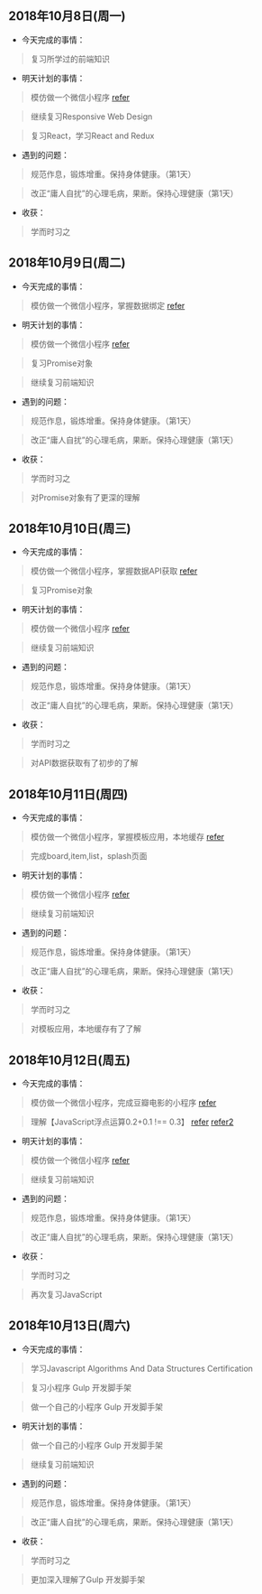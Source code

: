 ## 2018年10月8日(周一)

* 今天完成的事情：

> 复习所学过的前端知识

* 明天计划的事情：

> 模仿做一个微信小程序
[refer](https://github.com/zce/weapp-demo)

> 继续复习Responsive Web Design

> 复习React，学习React and Redux

* 遇到的问题：

> 规范作息，锻炼增重。保持身体健康。（第1天）

> 改正“庸人自扰”的心理毛病，果断。保持心理健康（第1天）

* 收获：

> 学而时习之


## 2018年10月9日(周二)

* 今天完成的事情：

> 模仿做一个微信小程序，掌握数据绑定
[refer](https://github.com/zce/weapp-demo)

* 明天计划的事情：

> 模仿做一个微信小程序
[refer](https://github.com/zce/weapp-demo)

> 复习Promise对象

> 继续复习前端知识

* 遇到的问题：

> 规范作息，锻炼增重。保持身体健康。（第1天）

> 改正“庸人自扰”的心理毛病，果断。保持心理健康（第1天）

* 收获：

> 学而时习之

> 对Promise对象有了更深的理解


## 2018年10月10日(周三)

* 今天完成的事情：

> 模仿做一个微信小程序，掌握数据API获取
[refer](https://github.com/zce/weapp-demo)

> 复习Promise对象

* 明天计划的事情：

> 模仿做一个微信小程序
[refer](https://github.com/zce/weapp-demo)

> 继续复习前端知识

* 遇到的问题：

> 规范作息，锻炼增重。保持身体健康。（第1天）

> 改正“庸人自扰”的心理毛病，果断。保持心理健康（第1天）

* 收获：

> 学而时习之

> 对API数据获取有了初步的了解


## 2018年10月11日(周四)

* 今天完成的事情：

> 模仿做一个微信小程序，掌握模板应用，本地缓存
[refer](https://github.com/zce/weapp-demo)

> 完成board,item,list，splash页面

* 明天计划的事情：

> 模仿做一个微信小程序
[refer](https://github.com/zce/weapp-demo)

> 继续复习前端知识

* 遇到的问题：

> 规范作息，锻炼增重。保持身体健康。（第1天）

> 改正“庸人自扰”的心理毛病，果断。保持心理健康（第1天）

* 收获：

> 学而时习之

> 对模板应用，本地缓存有了了解

## 2018年10月12日(周五)

* 今天完成的事情：

> 模仿做一个微信小程序，完成豆瓣电影的小程序
[refer](https://github.com/zce/weapp-demo)

> 理解【JavaScript浮点运算0.2+0.1 !== 0.3】
[refer](https://segmentfault.com/a/1190000010517876)
[refer2](http://coolcao.com/2016/10/12/js%E4%B8%AD0-1-0-2%E4%B8%BA%E4%BB%80%E4%B9%88%E4%B8%8D%E7%AD%89%E4%BA%8E0-3/)

* 明天计划的事情：

> 模仿做一个微信小程序
[refer](https://github.com/zce/weapp-demo)

> 继续复习前端知识

* 遇到的问题：

> 规范作息，锻炼增重。保持身体健康。（第1天）

> 改正“庸人自扰”的心理毛病，果断。保持心理健康（第1天）

* 收获：

> 学而时习之

> 再次复习JavaScript

## 2018年10月13日(周六)

* 今天完成的事情：

> 学习Javascript Algorithms And Data Structures Certification 

> 复习小程序 Gulp 开发脚手架

> 做一个自己的小程序 Gulp 开发脚手架

* 明天计划的事情：

> 做一个自己的小程序 Gulp 开发脚手架

> 继续复习前端知识

* 遇到的问题：

> 规范作息，锻炼增重。保持身体健康。（第1天）

> 改正“庸人自扰”的心理毛病，果断。保持心理健康（第1天）

* 收获：

> 学而时习之

> 更加深入理解了Gulp 开发脚手架